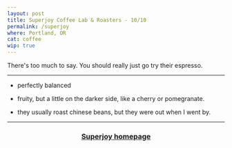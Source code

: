 ```yaml
---
layout: post
title: Superjoy Coffee Lab & Roasters - 10/10
permalink: /superjoy
where: Portland, OR
cat: coffee
wip: true
---
```


There's too much to say. You should really just go try their espresso.

---

- perfectly balanced
- fruity, but a little on the darker side, like a cherry or pomegranate.

- they usually roast chinese beans, but they were out when I went by.

---

<h3>
    <center>
    <a href="https://www.superjoy.coffee/" target="blank">
    Superjoy homepage
    </a>
    </center>
</h3>
